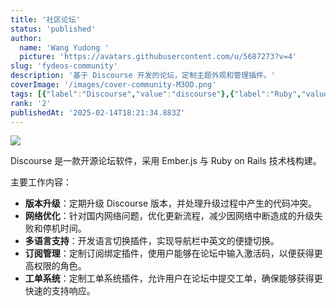 ```yaml
---
title: '社区论坛'
status: 'published'
author:
  name: 'Wang Yudong '
  picture: 'https://avatars.githubusercontent.com/u/5687273?v=4'
slug: 'fydeos-community'
description: '基于 Discourse 开发的论坛，定制主题外观和管理插件。'
coverImage: '/images/cover-community-M3OD.png'
tags: [{"label":"Discourse","value":"discourse"},{"label":"Ruby","value":"ruby"},{"label":"CSS","value":"css"}]
rank: '2'
publishedAt: '2025-02-14T18:21:34.883Z'
---
```


![](/images/cover-community-QwOT.png)

Discourse 是一款开源论坛软件，采用 Ember.js 与 Ruby on Rails 技术栈构建。

主要工作内容：

- **版本升级**：定期升级 Discourse 版本，并处理升级过程中产生的代码冲突。
- **网络优化**：针对国内网络问题，优化更新流程，减少因网络中断造成的升级失败和停机时间。
- **多语言支持**：开发语言切换插件，实现导航栏中英文的便捷切换。
- **订阅管理**：定制订阅绑定插件，使用户能够在论坛中输入激活码，以便获得更高权限的角色。
- **工单系统**：定制工单系统插件，允许用户在论坛中提交工单，确保能够获得更快速的支持响应。